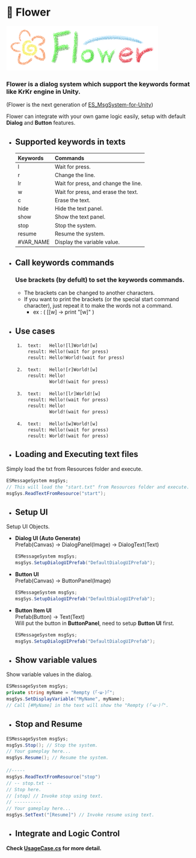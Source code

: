 # 🌺 Flower
<img src="./flower_logo.png" alt="flower_logo"/>

### **Flower** is a dialog system which support the keywords format like KrKr engine in **Unity**.
(Flower is the next generation of 
[ES_MsgSystem-for-Unity](https://github.com/emptygamer/ES_MsgSystem-for-Unity))

Flower can integrate with your own game logic easily, setup with default **Dialog** and **Button** features.

- ## **Supported keywords in texts**
    |Keywords|Commands|
    |-----------|--------|
    |l|Wait for press.|
    |r|Change the line.|
    |lr|Wait for press, and change the line.|
    |w|Wait for press, and erase the text.|
    |c|Erase the text.|
    |hide|Hide the text panel.|
    |show|Show the text panel.|
    |stop|Stop the system.|
    |resume|Resume the system.|
    |#VAR_NAME|Display the variable value.|
- ## **Call keywords commands**
    ### **Use brackets (by defult) to set the keywords commands.**
    - The brackets can be changed to another characters.
    - If you want to print the brackets (or the special start command character), just repeat it to make the words not a command. 
        - ex : ( [[w] -> print "[w]" )
- ## **Use cases**
```
    1.  text:   Hello![l]World![w]
        result: Hello!(wait for press)
        result: Hello!World!(wait for press)

    2.  text:   Hello![r]World![w]
        result: Hello!
                World!(wait for press)

    3.  text:   Hello![lr]World![w]
        result: Hello!(wait for press)
        result: Hello!
                World!(wait for press)
    
    4.  text:   Hello![w]World![w]
        result: Hello!(wait for press)
        result: World!(wait for press)
```

- ## **Loading and Executing text files**
Simply load the txt from Resources folder and execute.
```C#
ESMessageSystem msgSys;
// This will load the "start.txt" from Resources folder and execute.
msgSys.ReadTextFromResource("start");
```

- ## **Setup UI**
Setup UI Objects.
- **Dialog UI (Auto Generate)**
    <br>Prefab(Canvas) -> DialogPanel(Image) -> DialogText(Text)
    ```C#
    ESMessageSystem msgSys;
    msgSys.SetupDialogUIPrefab("DefaultDialogUIPrefab");
    ```
- **Button UI**
    <br>Prefab(Canvas) -> ButtonPanel(Image)
    ```C#
    ESMessageSystem msgSys;
    msgSys.SetupDialogUIPrefab("DefaultDialogUIPrefab");
    ```
- **Button Item UI**
    <br>Prefab(Button) -> Text(Text)
    <br>Will put the button in **ButtonPanel**, need to setup **Button UI** first.
    ```C#
    ESMessageSystem msgSys;
    msgSys.SetupDialogUIPrefab("DefaultDialogUIPrefab");
    ```

- ## **Show variable values**
Show variable values in the dialog.
```C#
ESMessageSystem msgSys;
private string myName = "Rempty (｢･ω･)｢";
msgSys.SetDisplayVariable("MyName", myName);
// Call [#MyName] in the text will show the "Rempty (｢･ω･)｢".
```

- ## **Stop and Resume**
```C#
ESMessageSystem msgSys;
msgSys.Stop(); // Stop the system.
// Your gameplay here...
msgSys.Resume(); // Resume the system.

//-----
msgSys.ReadTextFromResource("stop")
// -- stop.txt --
// Stop here.
// [stop] // Invoke stop using text.
// ----------
// Your gameplay here...
msgSys.SetText("[Resume]") // Invoke resume using text.
```

- ## **Integrate and Logic Control**
**Check [UsageCase.cs]() for more detail.**